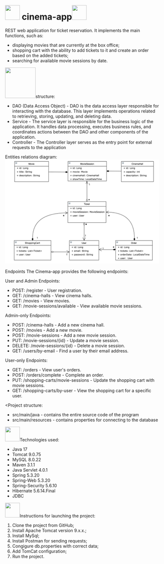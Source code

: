 ﻿# <img src="https://cdn-icons-png.flaticon.com/512/7603/7603173.png" width="48" height="48"> cinema-app<img src="https://cdn-icons-png.flaticon.com/512/7603/7603173.png" width="48" height="48">

REST web application for ticket reservation. It implements the main functions, such as:
- displaying movies that are currently at the box office;
- shopping cart with the ability to add tickets to it and create an order based on the added tickets;
- searching for available movie sessions by date.

<img src="https://hhayproject.myshopify.com/cdn/shop/products/HHAY-sticker-origproject-3insq_1_1014x.png?v=1601779115" width="100" height="100">structure:

- DAO (Data Access Object) - DAO is the data access layer responsible for interacting with the database. This layer implements operations related to retrieving, storing, updating, and deleting data.
- Service - The service layer is responsible for the business logic of the application. It handles data processing, executes business rules, and coordinates actions between the DAO and other components of the application.
- Controller - The Controller layer serves as the entry point for external requests to the application

Entities relations diagram:
![img_1.png](img_1.png)

Endpoints
The Cinema-app provides the following endpoints:

User and Admin Endpoints:

- POST: /register - User registration.
- GET: /cinema-halls - View cinema halls.
- GET: /movies - View movies.
- GET: /movie-sessions/available - View available movie sessions.

Admin-only Endpoints:
- POST: /cinema-halls - Add a new cinema hall.
- POST: /movies - Add a new movie.
- POST: /movie-sessions - Add a new movie session.
- PUT: /movie-sessions/{id} - Update a movie session.
- DELETE: /movie-sessions/{id} - Delete a movie session.
- GET: /users/by-email - Find a user by their email address.

User-only Endpoints:

- GET: /orders - View user's orders.
- POST: /orders/complete - Complete an order.
- PUT: /shopping-carts/movie-sessions - Update the shopping cart with movie sessions.
- GET: /shopping-carts/by-user - View the shopping cart for a specific user.

<Project structure:
- src/main/java - contains the entire source code of the program
- src/main/resources - contains properties for connecting to the database

<img src="https://www.seekpng.com/png/detail/4-48835_clip-black-and-white-laptop-free-for-download.png" width="48" height="48">Technologies used:

- Java 17
- Tomcat 9.0.75
- MySQL 8.0.22
- Maven 3.1.1
- Java Servlet 4.0.1
- Spring 5.3.20
- Spring-Web 5.3.20
- Spring-Security 5.6.10
- Hibernate 5.6.14.Final
- JDBC

<img src="https://cdn.icon-icons.com/icons2/2716/PNG/512/rocket_launch_icon_172923.png"  width="48" height="48">Instructions for launching the project:
1) Clone the project from GitHub;
2) Install Apache Tomcat version 9.x.x.;
3) Install MySql;
4) Install Postman for sending requests;
5) Congigure db.properties with correct data;
6) Add TomCat configuration;
7) Run the project.
